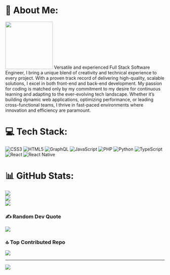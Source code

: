 

# 💫 About Me:
<img src="https://media3.giphy.com/media/eHjrC6X9zDIMI0alnP/source.gif" width="150" />
Versatile and experienced Full Stack Software Engineer, I bring a unique blend of creativity and technical experience to every project. With a proven track record of delivering high-quality, scalable solutions, I excel in both front-end and back-end development. My passion for coding is matched only by my commitment to my desire for continuous learning and adapting to the ever-evolving tech landscape. Whether it’s building dynamic web applications, optimizing performance, or leading cross-functional teams, I thrive in fast-paced environments where innovation and efficiency are paramount.


# 💻 Tech Stack:
![CSS3](https://img.shields.io/badge/css3-%231572B6.svg?style=for-the-badge&logo=css3&logoColor=white) ![HTML5](https://img.shields.io/badge/html5-%23E34F26.svg?style=for-the-badge&logo=html5&logoColor=white) ![GraphQL](https://img.shields.io/badge/-GraphQL-E10098?style=for-the-badge&logo=graphql&logoColor=white) ![JavaScript](https://img.shields.io/badge/javascript-%23323330.svg?style=for-the-badge&logo=javascript&logoColor=%23F7DF1E) ![PHP](https://img.shields.io/badge/php-%23777BB4.svg?style=for-the-badge&logo=php&logoColor=white) ![Python](https://img.shields.io/badge/python-3670A0?style=for-the-badge&logo=python&logoColor=ffdd54) ![TypeScript](https://img.shields.io/badge/typescript-%23007ACC.svg?style=for-the-badge&logo=typescript&logoColor=white) ![React](https://img.shields.io/badge/react-%2320232a.svg?style=for-the-badge&logo=react&logoColor=%2361DAFB) ![React Native](https://img.shields.io/badge/react_native-%2320232a.svg?style=for-the-badge&logo=react&logoColor=%2361DAFB)
# 📊 GitHub Stats:
![](https://github-readme-stats.vercel.app/api?username=bryangarciad&theme=dark&hide_border=false&include_all_commits=false&count_private=false)<br/>
![](https://github-readme-streak-stats.herokuapp.com/?user=bryangarciad&theme=dark&hide_border=false)<br/>
![](https://github-readme-stats.vercel.app/api/top-langs/?username=bryangarciad&theme=dark&hide_border=false&include_all_commits=false&count_private=false&layout=compact)

### ✍️ Random Dev Quote
![](https://quotes-github-readme.vercel.app/api?type=horizontal&theme=radical)

### 🔝 Top Contributed Repo
![](https://github-contributor-stats.vercel.app/api?username=bryangarciad&limit=5&theme=dark&combine_all_yearly_contributions=true)

---
[![](https://visitcount.itsvg.in/api?id=bryangarciad&icon=0&color=0)](https://visitcount.itsvg.in)

<!-- Proudly created with GPRM ( https://gprm.itsvg.in ) -->
